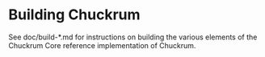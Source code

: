 Building Chuckrum
================

See doc/build-*.md for instructions on building the various
elements of the Chuckrum Core reference implementation of Chuckrum.

